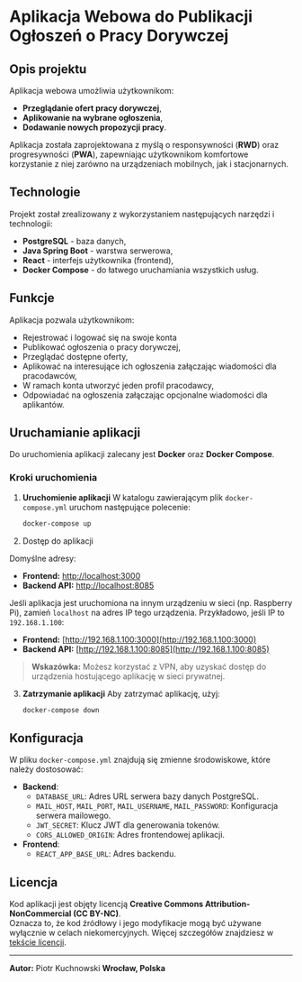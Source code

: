 
# Aplikacja Webowa do Publikacji Ogłoszeń o Pracy Dorywczej

## Opis projektu

Aplikacja webowa umożliwia użytkownikom:
- **Przeglądanie ofert pracy dorywczej**,
- **Aplikowanie na wybrane ogłoszenia**,
- **Dodawanie nowych propozycji pracy**.

Aplikacja została zaprojektowana z myślą o responsywności (**RWD**) oraz progresywności (**PWA**), zapewniając użytkownikom komfortowe korzystanie z niej zarówno na urządzeniach mobilnych, jak i stacjonarnych.

## Technologie

Projekt został zrealizowany z wykorzystaniem następujących narzędzi i technologii:
- **PostgreSQL** - baza danych,
- **Java Spring Boot** - warstwa serwerowa,
- **React** - interfejs użytkownika (frontend),
- **Docker Compose** - do łatwego uruchamiania wszystkich usług.

## Funkcje

Aplikacja pozwala użytkownikom:
- Rejestrować i logować się na swoje konta
- Publikować ogłoszenia o pracy dorywczej,
- Przeglądać dostępne oferty,
- Aplikować na interesujące ich ogłoszenia załączając wiadomości dla pracodawców,
- W ramach konta utworzyć jeden profil pracodawcy,
- Odpowiadać na ogłoszenia załączając opcjonalne wiadomości dla aplikantów.

## Uruchamianie aplikacji

Do uruchomienia aplikacji zalecany jest **Docker** oraz **Docker Compose**.

### Kroki uruchomienia

1. **Uruchomienie aplikacji**
   W katalogu zawierającym plik `docker-compose.yml` uruchom następujące polecenie:
   ```bash
   docker-compose up
   ```

2. Dostęp do aplikacji

Domyślne adresy:
- **Frontend:** [http://localhost:3000](http://localhost:3000)
- **Backend API:** [http://localhost:8085](http://localhost:8085)

Jeśli aplikacja jest uruchomiona na innym urządzeniu w sieci (np. Raspberry Pi), zamień `localhost` na adres IP tego urządzenia. Przykładowo, jeśli IP to `192.168.1.100`:
- **Frontend:** [http://192.168.1.100:3000](http://192.168.1.100:3000)
- **Backend API:** [http://192.168.1.100:8085](http://192.168.1.100:8085)

> **Wskazówka:** Możesz korzystać z VPN, aby uzyskać dostęp do urządzenia hostującego aplikację w sieci prywatnej.

3. **Zatrzymanie aplikacji**
   Aby zatrzymać aplikację, użyj:
   ```bash
   docker-compose down
   ```

## Konfiguracja

W pliku `docker-compose.yml` znajdują się zmienne środowiskowe, które należy dostosować:
- **Backend**:
  - `DATABASE_URL`: Adres URL serwera bazy danych PostgreSQL.
  - `MAIL_HOST`, `MAIL_PORT`, `MAIL_USERNAME`, `MAIL_PASSWORD`: Konfiguracja serwera mailowego.
  - `JWT_SECRET`: Klucz JWT dla generowania tokenów.
  - `CORS_ALLOWED_ORIGIN`: Adres frontendowej aplikacji.
- **Frontend**:
  - `REACT_APP_BASE_URL`: Adres backendu.

## Licencja

Kod aplikacji jest objęty licencją **Creative Commons Attribution-NonCommercial (CC BY-NC)**.  
Oznacza to, że kod źródłowy i jego modyfikacje mogą być używane wyłącznie w celach niekomercyjnych. Więcej szczegółów znajdziesz w [tekście licencji](LICENSE).

---

**Autor:** Piotr Kuchnowski 
**Wrocław, Polska**

